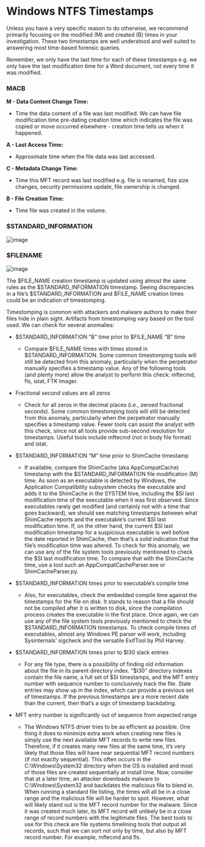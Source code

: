 # Windows NTFS Timestamps

Unless you have a very specific reason to do otherwise, we recommend primarily focusing on the modified (M) and created (B) times in your investigation. These two timestamps are well understood and well suited to answering most time-based forensic queries.

Remember, we only have the last time for each of these timestamps e.g. we only have the last modification time for a Word document, not every time it was modified.

### MACB

**M - Data Content Change Time:**
- Time the data content of a file was last modified. We can have file modification time pre-dating creation time which indicates the file was copied or move occurred elsewhere - creation time tells us when it happened.

**A - Last Access Time:**
- Approximate time when the file data was last accessed.

**C - Metadata Change Time:**
- Time this MFT record was last modified e.g. file is renamed, fize size changes, security permissions update, file ownership is changed.

**B - File Creation Time:**
- Time file was created in the volume.

### $STANDARD_INFORMATION

![image](https://github.com/jwardsmith/Blue-Team-Scripts/assets/31498830/d2b06eeb-9774-489c-93ed-72d39efd7208)

### $FILENAME

![image](https://github.com/jwardsmith/Blue-Team-Scripts/assets/31498830/86d0bbb1-145f-4aad-874e-d83218a26655)

The $FILE_NAME creation timestamp is updated using almost the same rules as the $STANDARD_INFORMATION timestamp. Seeing discrepancies in a file’s $STANDARD_INFORMATION and $FILE_NAME creation times could be an indication of timestomping.

Timestomping is common with attackers and malware authors to make their files hide in plain sight. Artifacts from timestomping vary based on the tool used. We can check for several anomalies:

- $STANDARD_INFORMATION “B” time prior to $FILE_NAME “B” time
  - Compare $FILE_NAME times with times stored in $STANDARD_INFORMATION. Some common timestomping tools will still be detected from this anomaly, particularly when the perpetrator manually specifies a timestamp value. Any of the following tools (and plenty more) allow the analyst to perform this check: mftecmd, fls, istat, FTK Imager.
    
- Fractional second values are all zeros
  - Check for all zeros in the decimal places (i.e., zeroed fractional seconds). Some common timestomping tools will still be detected from this anomaly, particularly when the perpetrator manually specifies a timestamp value. Fewer tools can assist the analyst with this check, since not all tools provide sub-second resolution for timestamps. Useful tools include mftecmd (not in body file format) and istat.
  
- $STANDARD_INFORMATION “M” time prior to ShimCache timestamp
  - If available, compare the ShimCache (aka AppCompatCache) timestamp with the $STANDARD_INFORMATION file modification (M) time. As soon as an executable is detected by Windows, the Application Compatibility subsystem checks the executable and adds it to the ShimCache in the SYSTEM hive, including the $SI last modification time of the executable when it was first observed. Since executables rarely get modified (and certainly not with a time that goes backward), we should see matching timestamps between what ShimCache reports and the executable’s current $SI last modification time. If, on the other hand, the current $SI last modification timestamp for a suspicious executable is well before the date reported in ShimCache, then that’s a solid indication that the file’s modification time was altered. To check for this anomaly, we can use any of the file system tools previously mentioned to check the $SI last modification time. To compare that with the ShimCache time, use a tool such an AppCompatCacheParser.exe or ShimCacheParser.py.
  
- $STANDARD_INFORMATION times prior to executable’s compile time
  - Also, for executables, check the embedded compile time against the timestamps for the file on disk. It stands to reason that a file should not be compiled after it is written to disk, since the compilation process creates the executable in the first place. Once again, we can use any of the file system tools previously mentioned to check the $STANDARD_INFORMATION timestamps. To check compile times of executables, almost any Windows PE parser will work, including Sysinternals’ sigcheck and the versatile ExifTool by Phil Harvey.
  
- $STANDARD_INFORMATION times prior to $I30 slack entries
  - For any file type, there is a possibility of finding old information about the file in its parent directory index. “$I30” directory indexes contain the file
name, a full set of $SI timestamps, and the MFT entry number with sequence number to conclusively track the file. Stale entries may show up in the index, which can provide a previous set of timestamps. If the previous timestamps are a more recent date than the current, then that’s a sign of timestamp backdating.
  
- MFT entry number is significantly out of sequence from expected range
  - The Windows NTFS driver tries to be as efficient as possible. One thing it does to minimize extra work when creating new files is simply use the next available MFT records to write new files. Therefore, if it creates many new files at the same time, it’s very likely that those files will have near sequential MFT record numbers (if not exactly sequential). This often occurs in the C:\Windows\System32 directory when the OS is installed and most of those files are created sequentially at install time. Now, consider that at a later time, an attacker downloads malware to C:\Windows\System32 and backdates the malicious file to blend in. When running a standard file listing, the times will all be in a close range and the malicious file will be harder to spot. However, what will likely stand out is the MFT record number for the malware. Since it was created much later, its MFT record will unlikely be in a close range of record numbers with the legitimate files. The best tools to use for this check are file systems timelining tools that output all records, such that we can sort not only by time, but also by MFT record number. For example, mftecmd and fls.
